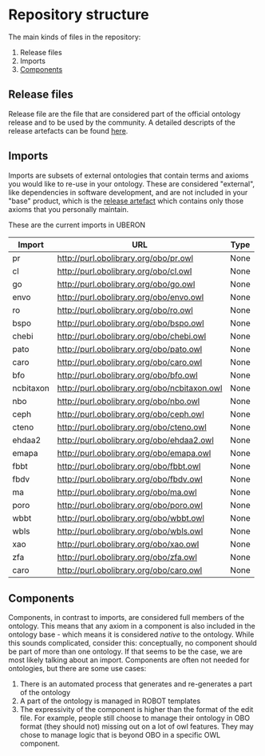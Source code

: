 # Repository structure

The main kinds of files in the repository:

1. Release files
2. Imports
3. [Components](#Components)

## Release files
Release file are the file that are considered part of the official ontology release and to be used by the community. A detailed descripts of the release artefacts can be found [here](https://github.com/INCATools/ontology-development-kit/blob/master/docs/ReleaseArtefacts.md).

## Imports
Imports are subsets of external ontologies that contain terms and axioms you would like to re-use in your ontology. These are considered "external", like dependencies in software development, and are not included in your "base" product, which is the [release artefact](https://github.com/INCATools/ontology-development-kit/blob/master/docs/ReleaseArtefacts.md) which contains only those axioms that you personally maintain.

These are the current imports in UBERON

| Import | URL | Type |
| ------ | --- | ---- |
| pr | http://purl.obolibrary.org/obo/pr.owl | None |
| cl | http://purl.obolibrary.org/obo/cl.owl | None |
| go | http://purl.obolibrary.org/obo/go.owl | None |
| envo | http://purl.obolibrary.org/obo/envo.owl | None |
| ro | http://purl.obolibrary.org/obo/ro.owl | None |
| bspo | http://purl.obolibrary.org/obo/bspo.owl | None |
| chebi | http://purl.obolibrary.org/obo/chebi.owl | None |
| pato | http://purl.obolibrary.org/obo/pato.owl | None |
| caro | http://purl.obolibrary.org/obo/caro.owl | None |
| bfo | http://purl.obolibrary.org/obo/bfo.owl | None |
| ncbitaxon | http://purl.obolibrary.org/obo/ncbitaxon.owl | None |
| nbo | http://purl.obolibrary.org/obo/nbo.owl | None |
| ceph | http://purl.obolibrary.org/obo/ceph.owl | None |
| cteno | http://purl.obolibrary.org/obo/cteno.owl | None |
| ehdaa2 | http://purl.obolibrary.org/obo/ehdaa2.owl | None |
| emapa | http://purl.obolibrary.org/obo/emapa.owl | None |
| fbbt | http://purl.obolibrary.org/obo/fbbt.owl | None |
| fbdv | http://purl.obolibrary.org/obo/fbdv.owl | None |
| ma | http://purl.obolibrary.org/obo/ma.owl | None |
| poro | http://purl.obolibrary.org/obo/poro.owl | None |
| wbbt | http://purl.obolibrary.org/obo/wbbt.owl | None |
| wbls | http://purl.obolibrary.org/obo/wbls.owl | None |
| xao | http://purl.obolibrary.org/obo/xao.owl | None |
| zfa | http://purl.obolibrary.org/obo/zfa.owl | None |
| caro | http://purl.obolibrary.org/obo/caro.owl | None |

## Components
Components, in contrast to imports, are considered full members of the ontology. This means that any axiom in a component is also included in the ontology base - which means it is considered _native_ to the ontology. While this sounds complicated, consider this: conceptually, no component should be part of more than one ontology. If that seems to be the case, we are most likely talking about an import. Components are often not needed for ontologies, but there are some use cases:

1. There is an automated process that generates and re-generates a part of the ontology
2. A part of the ontology is managed in ROBOT templates
3. The expressivity of the component is higher than the format of the edit file. For example, people still choose to manage their ontology in OBO format (they should not) missing out on a lot of owl features. They may chose to manage logic that is beyond OBO in a specific OWL component.


